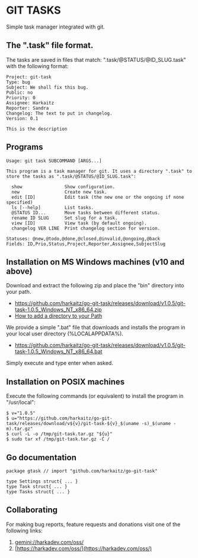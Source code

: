 GIT TASKS
=========

Simple task manager integrated with git.

## The ".task" file format.

The tasks are saved in files that match: ".task/@STATUS/@ID_SLUG.task" with
the following format:

    Project: git-task
    Type: bug
    Subject: We shall fix this bug.
    Public: no
    Priority: 0
    Assignee: Harkaitz
    Reporter: Sandra
    Changelog: The text to put in changelog.
    Version: 0.1
    
    This is the description

## Programs

    Usage: git task SUBCOMMAND [ARGS...]
    
    This program is a task manager for git. It uses a directory ".task" to
    store the tasks as ".task/@STATUS/@ID_SLUG.task":
    
      show                Show configuration.
      new                 Create new task.
      edit [ID]           Edit task (the new one or the ongoing if none specified)
      ls [--help]         List tasks.
      @STATUS ID...       Move tasks between different status.
      rename ID SLUG      Set slug for a task.
      view [ID]           View task (by default ongoing).
      changelog VER LINE  Print changelog section for version.
    
    Statuses: @new,@todo,@done,@closed,@invalid,@ongoing,@back
    Fields: ID,Prio,Status,Project,Reporter,Assignee,SubjectSlug

## Installation on MS Windows machines (v10 and above)

Download and extract the following zip and place the "bin" directory
into your path.

- https://github.com/harkaitz/go-git-task/releases/download/v1.0.5/git-task-1.0.5_Windows_NT_x86_64.zip
- [How to add a directory to your Path](https://learn.microsoft.com/en-us/previous-versions/office/developer/sharepoint-2010/ee537574(v=office.14))

We provide a simple ".bat" file that downloads and installs the program
in your local user directory (%LOCALAPPDATA%).

- https://github.com/harkaitz/go-git-task/releases/download/v1.0.5/git-task-1.0.5_Windows_NT_x86_64.bat

Simply execute and type enter when asked.

## Installation on POSIX machines

Execute the following commands (or equivalent) to install the program
in "/usr/local":

    $ v="1.0.5"
    $ u="https://github.com/harkaitz/go-git-task/releases/download/v${v}/git-task-${v}_$(uname -s)_$(uname -m).tar.gz"
    $ curl -L -o /tmp/git-task.tar.gz "${u}"
    $ sudo tar xf /tmp/git-task.tar.gz -C /

## Go documentation

    package gtask // import "github.com/harkaitz/go-git-task"
    
    type Settings struct{ ... }
    type Task struct{ ... }
    type Tasks struct{ ... }

## Collaborating

For making bug reports, feature requests and donations visit
one of the following links:

1. [gemini://harkadev.com/oss/](gemini://harkadev.com/oss/)
2. [https://harkadev.com/oss/](https://harkadev.com/oss/)

